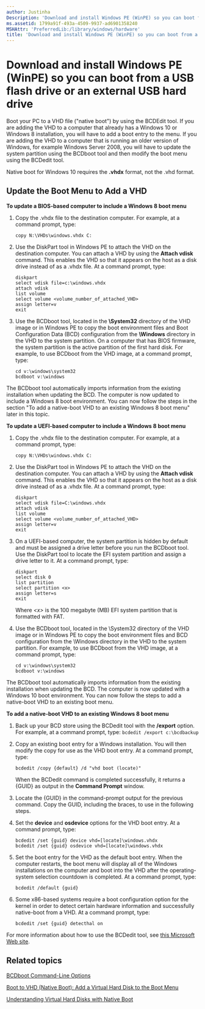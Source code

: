 ```yaml
---
author: Justinha
Description: 'Download and install Windows PE (WinPE) so you can boot from a USB flash drive or an external USB hard drive'
ms.assetid: 1799a91f-493a-4509-9937-ad6901358240
MSHAttr: 'PreferredLib:/library/windows/hardware'
title: 'Download and install Windows PE (WinPE) so you can boot from a USB flash drive or an external USB hard drive'
---
```


# Download and install Windows PE (WinPE) so you can boot from a USB flash drive or an external USB hard drive


Boot your PC to a VHD file ("native boot") by using the BCDEdit tool. If you are adding the VHD to a computer that already has a Windows 10 or Windows 8 installation, you will have to add a boot entry to the menu. If you are adding the VHD to a computer that is running an older version of Windows, for example Windows Server 2008, you will have to update the system partition using the BCDboot tool and then modify the boot menu using the BCDedit tool.

Native boot for Windows 10 requires the **.vhdx** format, not the .vhd format.

## <span id="Update_the_Boot_Menu_to_Add_a_VHD"></span><span id="update_the_boot_menu_to_add_a_vhd"></span><span id="UPDATE_THE_BOOT_MENU_TO_ADD_A_VHD"></span>Update the Boot Menu to Add a VHD


**To update a BIOS-based computer to include a Windows 8 boot menu**

1.  Copy the .vhdx file to the destination computer. For example, at a command prompt, type:

    ``` syntax
    copy N:\VHDs\windows.vhdx C:
    ```

2.  Use the DiskPart tool in Windows PE to attach the VHD on the destination computer. You can attach a VHD by using the **Attach vdisk** command. This enables the VHD so that it appears on the host as a disk drive instead of as a .vhdx file. At a command prompt, type:

    ``` syntax
    diskpart
    select vdisk file=c:\windows.vhdx
    attach vdisk
    list volume
    select volume <volume_number_of_attached_VHD>
    assign letter=v
    exit
    ```

3.  Use the BCDboot tool, located in the **\\System32** directory of the VHD image or in Windows PE to copy the boot environment files and Boot Configuration Data (BCD) configuration from the **\\Windows** directory in the VHD to the system partition. On a computer that has BIOS firmware, the system partition is the active partition of the first hard disk. For example, to use BCDboot from the VHD image, at a command prompt, type:

    ``` syntax
    cd v:\windows\system32
    bcdboot v:\windows
    ```

The BCDboot tool automatically imports information from the existing installation when updating the BCD. The computer is now updated to include a Windows 8 boot environment. You can now follow the steps in the section "To add a native-boot VHD to an existing Windows 8 boot menu" later in this topic.

**To update a UEFI-based computer to include a Windows 8 boot menu**

1.  Copy the .vhdx file to the destination computer. For example, at a command prompt, type:

    ``` syntax
    copy N:\VHDs\windows.vhdx C:
    ```

2.  Use the DiskPart tool in Windows PE to attach the VHD on the destination computer. You can attach a VHD by using the **Attach vdisk** command. This enables the VHD so that it appears on the host as a disk drive instead of as a .vhdx file. At a command prompt, type:

    ``` syntax
    diskpart
    select vdisk file=C:\windows.vhdx
    attach vdisk
    list volume
    select volume <volume_number_of_attached_VHD>
    assign letter=v
    exit
    ```

3.  On a UEFI-based computer, the system partition is hidden by default and must be assigned a drive letter before you run the BCDboot tool. Use the DiskPart tool to locate the EFI system partition and assign a drive letter to it. At a command prompt, type:

    ``` syntax
    diskpart
    select disk 0
    list partition
    select partition <x>
    assign letter=s
    exit
    ```

    Where *&lt;x&gt;* is the 100 megabyte (MB) EFI system partition that is formatted with FAT.

4.  Use the BCDboot tool, located in the \\System32 directory of the VHD image or in Windows PE to copy the boot environment files and BCD configuration from the \\Windows directory in the VHD to the system partition. For example, to use BCDboot from the VHD image, at a command prompt, type:

    ``` syntax
    cd v:\windows\system32
    bcdboot v:\windows
    ```

The BCDboot tool automatically imports information from the existing installation when updating the BCD. The computer is now updated with a Windows 10 boot environment. You can now follow the steps to add a native-boot VHD to an existing boot menu.

**To add a native-boot VHD to an existing Windows 8 boot menu**

1.  Back up your BCD store using the BCDedit tool with the **/export** option. For example, at a command prompt, type: `bcdedit /export c:\bcdbackup`

2.  Copy an existing boot entry for a Windows installation. You will then modify the copy for use as the VHD boot entry. At a command prompt, type:

    ``` syntax
    bcdedit /copy {default} /d "vhd boot (locate)"
    ```

    When the BCDedit command is completed successfully, it returns a {GUID} as output in the **Command Prompt** window.

3.  Locate the {GUID} in the command-prompt output for the previous command. Copy the GUID, including the braces, to use in the following steps.

4.  Set the **device** and **osdevice** options for the VHD boot entry. At a command prompt, type:

    ``` syntax
    bcdedit /set {guid} device vhd=[locate]\windows.vhdx
    bcdedit /set {guid} osdevice vhd=[locate]\windows.vhdx
    ```

5.  Set the boot entry for the VHD as the default boot entry. When the computer restarts, the boot menu will display all of the Windows installations on the computer and boot into the VHD after the operating-system selection countdown is completed. At a command prompt, type:

    ``` syntax
    bcdedit /default {guid}
    ```

6.  Some x86-based systems require a boot configuration option for the kernel in order to detect certain hardware information and successfully native-boot from a VHD. At a command prompt, type:

    ``` syntax
    bcdedit /set {guid} detecthal on
    ```

For more information about how to use the BCDedit tool, see [this Microsoft Web site](http://go.microsoft.com/fwlink/?LinkId=128459).

## <span id="related_topics"></span>Related topics


[BCDboot Command-Line Options](bcdboot-command-line-options-techref-di.md)

[Boot to VHD (Native Boot): Add a Virtual Hard Disk to the Boot Menu](boot-to-vhd--native-boot--add-a-virtual-hard-disk-to-the-boot-menu.md)

[Understanding Virtual Hard Disks with Native Boot](understanding-virtual-hard-disks-with-native-boot.md)

 

 







